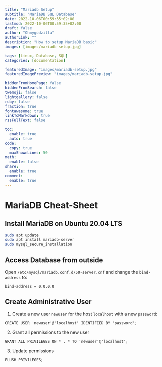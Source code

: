 ```yaml
---
title: "Mariadb Setup"
subtitle: "MariaDB SQL Database"
date: 2022-10-06T00:59:35+02:00
lastmod: 2022-10-06T00:59:35+02:00
draft: false
author: "Ohmygodzilla"
authorLink: ""
description: "How to setup MariaDB basic"
images: [images/mariadb-setup.jpg]

tags: [Linux, Database, SQL]
categories: [documentation]

featuredImage: "images/mariadb-setup.jpg"
featuredImagePreview: "images/mariadb-setup.jpg"

hiddenFromHomePage: false
hiddenFromSearch: false
twemoji: false
lightgallery: false
ruby: false
fraction: true
fontawesome: true
linkToMarkdown: true
rssFullText: false

toc:
  enable: true
  auto: true
code:
  copy: true
  maxShownLines: 50
math:
  enable: false
share:
  enable: true
comment:
  enable: true
---
```


# MariaDB Cheat-Sheet

## Install MariaDB on Ubuntu 20.04 LTS
```bash
sudo apt update
sudo apt install mariadb-server
sudo mysql_secure_installation
```

## Access Database from outside
Open `/etc/mysql/mariadb.conf.d/50-server.cnf` and change the `bind-address` to:
```vim
bind-address = 0.0.0.0
```
## Create Administrative User
1. Create a new user `newuser` for the host `localhost` with a new `password`:
```mysql
CREATE USER 'newuser'@'localhost' IDENTIFIED BY 'password';
```

2. Grant all permissions to the new user
```mysql
GRANT ALL PRIVILEGES ON * . * TO 'newuser'@'localhost';
``` 

3. Update permissions
```mysql
FLUSH PRIVILEGES;
```
